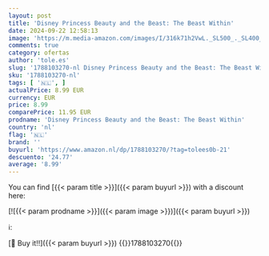 ```yaml
---
layout: post
title: 'Disney Princess Beauty and the Beast: The Beast Within'
date: 2024-09-22 12:58:13
image: 'https://m.media-amazon.com/images/I/316k71h2VwL._SL500_._SL400_.jpg'
comments: true
category: ofertas
author: 'tole.es'
slug: '1788103270-nl Disney Princess Beauty and the Beast: The Beast Within'
sku: '1788103270-nl'
tags: [ '🇳🇱', ]
actualPrice: 8.99 EUR
currency: EUR
price: 8.99
comparePrice: 11.95 EUR
prodname: 'Disney Princess Beauty and the Beast: The Beast Within'
country: 'nl'
flag: '🇳🇱'
brand: ''
buyurl: 'https://www.amazon.nl/dp/1788103270/?tag=tolees0b-21'
descuento: '24.77'
average: '8.99'
---
```


You can find [{{< param title >}}]({{< param buyurl >}}) with a discount here:

[![{{< param prodname >}}]({{< param image >}})]({{< param buyurl >}})

ℹ️:


[🛒 Buy it!!]({{< param buyurl >}})
{{<world>}}1788103270{{</world>}}
